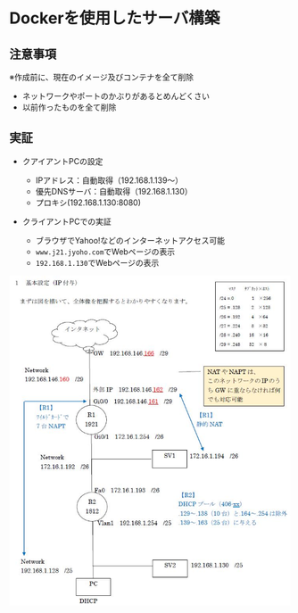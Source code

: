 # Dockerを使用したサーバ構築

## 注意事項

※作成前に、現在のイメージ及びコンテナを全て削除

- ネットワークやポートのかぶりがあるとめんどくさい
- 以前作ったものを全て削除

## 実証

- クアイアントPCの設定
    - IPアドレス：自動取得（192.168.1.139～）
    - 優先DNSサーバ：自動取得（192.168.1.130）
    - プロキシ(192.168.1.130:8080)

- クライアントPCでの実証
    - ブラウザでYahoo!などのインターネットアクセス可能
    - `www.j21.jyoho.com`でWebページの表示
    - `192.168.1.130`でWebページの表示

![構成図2](./image.JPG)

